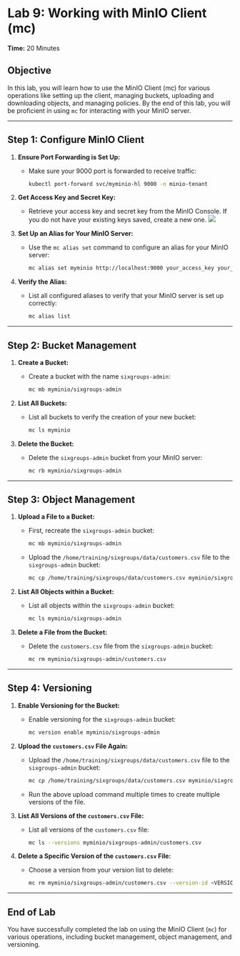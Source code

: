 # Lab 9: Working with MinIO Client (mc)

**Time:** 20 Minutes

## Objective

In this lab, you will learn how to use the MinIO Client (mc) for various operations like setting up the client, managing buckets, uploading and downloading objects, and managing policies. By the end of this lab, you will be proficient in using `mc` for interacting with your MinIO server.

---

## Step 1: Configure MinIO Client

1. **Ensure Port Forwarding is Set Up:**

   - Make sure your 9000 port is forwarded to receive traffic:

     ```bash
     kubectl port-forward svc/myminio-hl 9000 -n minio-tenant
     ```

2. **Get Access Key and Secret Key:**

   - Retrieve your access key and secret key from the MinIO Console. If you do not have your existing keys saved, create a new one.
   **![](https://lh7-rt.googleusercontent.com/docsz/AD_4nXc8WHV6uXqu7nA1Zfm50q2v7BD4dcMbZuiQcdkWOZGHmw47vjefCc_2UPrEfmP0vIxYsnyt5d7A-piNeE23C6MuD7y5SGHrQno8_GLJTcNNTgS5-6RPFSeDiH-ZUv2qPw1C3-4myAnLRc3ZgJsRDGIQ8b3Y?key=blwW353dqd07z9jWyDvZYg)**

3. **Set Up an Alias for Your MinIO Server:**

   - Use the `mc alias set` command to configure an alias for your MinIO server:

     ```bash
     mc alias set myminio http://localhost:9000 your_access_key your_secret_access_key
     ```

4. **Verify the Alias:**

   - List all configured aliases to verify that your MinIO server is set up correctly:

     ```bash
     mc alias list
     ```

---

## Step 2: Bucket Management

1. **Create a Bucket:**

   - Create a bucket with the name `sixgroups-admin`:

     ```bash
     mc mb myminio/sixgroups-admin
     ```

2. **List All Buckets:**

   - List all buckets to verify the creation of your new bucket:

     ```bash
     mc ls myminio
     ```

3. **Delete the Bucket:**

   - Delete the `sixgroups-admin` bucket from your MinIO server:

     ```bash
     mc rb myminio/sixgroups-admin
     ```

---

## Step 3: Object Management

1. **Upload a File to a Bucket:**

   - First, recreate the `sixgroups-admin` bucket:

     ```bash
     mc mb myminio/sixgroups-admin
     ```

   - Upload the `/home/training/sixgroups/data/customers.csv` file to the `sixgroups-admin` bucket:

     ```bash
     mc cp /home/training/sixgroups/data/customers.csv myminio/sixgroups-admin
     ```

2. **List All Objects within a Bucket:**

   - List all objects within the `sixgroups-admin` bucket:

     ```bash
     mc ls myminio/sixgroups-admin
     ```

3. **Delete a File from the Bucket:**

   - Delete the `customers.csv` file from the `sixgroups-admin` bucket:

     ```bash
     mc rm myminio/sixgroups-admin/customers.csv
     ```

---

## Step 4: Versioning

1. **Enable Versioning for the Bucket:**

   - Enable versioning for the `sixgroups-admin` bucket:

     ```bash
     mc version enable myminio/sixgroups-admin
     ```

2. **Upload the `customers.csv` File Again:**

   - Upload the `/home/training/sixgroups/data/customers.csv` file to the `sixgroups-admin` bucket:

     ```bash
     mc cp /home/training/sixgroups/data/customers.csv myminio/sixgroups-admin
     ```

   - Run the above upload command multiple times to create multiple versions of the file.

3. **List All Versions of the `customers.csv` File:**

   - List all versions of the `customers.csv` file:

     ```bash
     mc ls --versions myminio/sixgroups-admin/customers.csv
     ```

4. **Delete a Specific Version of the `customers.csv` File:**

   - Choose a version from your version list to delete:

     ```bash
     mc rm myminio/sixgroups-admin/customers.csv --version-id <VERSION_ID>
     ```

---

## End of Lab

You have successfully completed the lab on using the MinIO Client (`mc`) for various operations, including bucket management, object management, and versioning.
